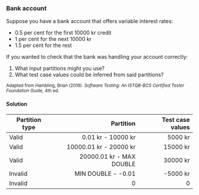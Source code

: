 ### Bank account
Suppose you have a bank account that offers variable interest rates:

- 0.5 per cent for the first 10000 kr credit
- 1 per cent for the next 10000 kr
- 1.5 per cent for the rest

If you wanted to check that the bank was handling your account correctly: 
1. What input partitions might you use?
2. What test case values could be inferred from said partitions?

<sub>Adapted from Hambling, Brian (2019). *Software Testing: An ISTQB-BCS Certified Tester Foundation Guide*, 4th ed.</sub>

#### Solution

|Partition type|Partition|Test case values|
|-|--:|--:|
|Valid|0.01 kr - 10000 kr|5000 kr|
|Valid|10000.01 kr - 20000 kr|15000 kr|
|Valid|20000.01 kr - MAX DOUBLE|30000 kr|
|Invalid|MIN DOUBLE - -0.01|-5000 kr|
|Invalid|0|0|
